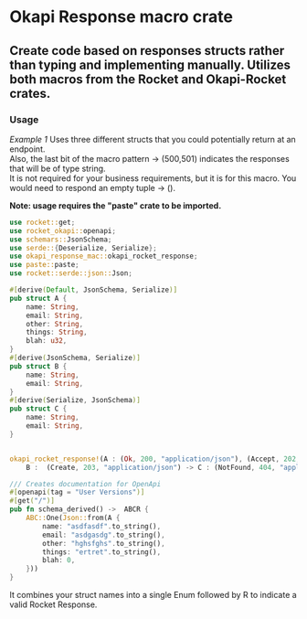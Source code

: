 # Okapi Response macro crate

## Create code based on responses structs rather than typing and implementing manually.  Utilizes both macros from the Rocket and Okapi-Rocket crates.

### Usage

*Example 1*
Uses three different structs that you could potentially return at an endpoint.  
Also, the last bit of the macro pattern -> (500,501) indicates the responses that will be of type string.  
It is not required for your business requirements, but it is for this macro.
You would need to respond an empty tuple -> ().  

**Note: usage requires the "paste" crate to be imported.**

```rust
use rocket::get;
use rocket_okapi::openapi;
use schemars::JsonSchema;
use serde::{Deserialize, Serialize};
use okapi_response_mac::okapi_rocket_response;
use paste::paste;
use rocket::serde::json::Json;

#[derive(Default, JsonSchema, Serialize)]
pub struct A {
    name: String,
    email: String,
    other: String,
    things: String,
    blah: u32,
}
#[derive(JsonSchema, Serialize)]
pub struct B {
    name: String,
    email: String,
}
#[derive(Serialize, JsonSchema)]
pub struct C {
    name: String,
    email: String,
}


okapi_rocket_response!(A : (Ok, 200, "application/json"), (Accept, 202, "application/json") ->
    B :  (Create, 203, "application/json") -> C : (NotFound, 404, "application/json") -> (500,501));

/// Creates documentation for OpenApi
#[openapi(tag = "User Versions")]
#[get("/")]
pub fn schema_derived() ->  ABCR {
    ABC::One(Json::from(A {
        name: "asdfasdf".to_string(),
        email: "asdgasdg".to_string(),
        other: "hghsfghs".to_string(),
        things: "ertret".to_string(),
        blah: 0,
    }))
}

```

It combines your struct names into a single Enum followed by R to indicate a valid Rocket Response.  
